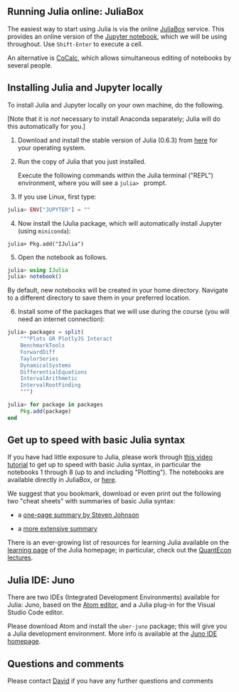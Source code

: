 ## Running Julia online: JuliaBox
The easiest way to start using Julia is via the online [JuliaBox](http://www.juliabox.com) service.
This provides an online version of the [Jupyter notebook](http://www.jupyter.org), which we will be using throughout. Use `Shift-Enter` to execute a cell.

An alternative is [CoCalc](http://www.cocalc.com), which allows simultaneous editing of notebooks by several people.

## Installing Julia and Jupyter locally
To install Julia and Jupyter locally on your own machine, do the following.

[Note that it is *not* necessary to install Anaconda separately; Julia will do this automatically for you.]

1. Download and install the stable version of Julia (0.6.3) from [here](http://www.julialang.org/downloads) for your operating system.

2. Run the copy of Julia that you just installed.

    Execute the following commands within the Julia terminal ("REPL") environment, where you will see a `julia> ` prompt.

3. If you use Linux, first type:
```jl
julia> ENV["JUPYTER"] = ""
```

4. Now install the IJulia package, which will automatically install Jupyter (using `miniconda`):
```
julia> Pkg.add("IJulia")
```

5. Open the notebook as follows.
```jl
julia> using IJulia
julia> notebook()
```
By default, new notebooks will be created in your home directory. Navigate to a different directory to save them in your preferred location.

6. Install some of the packages that we will use during the course (you will need an internet connection):
```jl
julia> packages = split(
    """Plots GR PlotlyJS Interact
    BenchmarkTools
    ForwardDiff
    TaylorSeries
    DynamicalSystems
    DifferentialEquations
    IntervalArithmetic
    IntervalRootFinding
    """)    

julia> for package in packages
    Pkg.add(package)
end
```
## Get up to speed with basic Julia syntax

If you have had little exposure to Julia, please work through [this video tutorial](https://youtu.be/4igzy3bGVkQ) to get up to speed with basic Julia syntax, in particular the notebooks 1 through 8 (up to and including "Plotting"). The notebooks are available directly in JuliaBox, or [here](https://github.com/JuliaComputing/JuliaBoxTutorials/tree/master/intro-to-julia).

We suggest that you bookmark, download or even print out the following two "cheat sheets" with summaries of basic Julia syntax:
- a [one-page summary by Steven Johnson](https://github.com/stevengj/1806/blob/master/julia/Julia-cheatsheet.pdf)

- a [more extensive summary](https://juliadocs.github.io/Julia-Cheat-Sheet)

There is an ever-growing list of resources for learning Julia available on the [learning page](http://www.julialang.org/learning) of the Julia homepage; in particular, check out the [QuantEcon lectures](https://lectures.quantecon.org/jl).


## Julia IDE: Juno

There are two IDEs (Integrated Development Environments) available for Julia: Juno, based on the [Atom editor](https://atom.io/), and a Julia plug-in for the Visual Studio Code editor.

Please download Atom and install the `uber-juno` package; this will give you a Julia development environment. More info is available at the [Juno IDE homepage](http://junolab.org/).


## Questions and comments
Please contact  [David](dpsanders@ciencias.unam.mx) if you have any further questions and comments